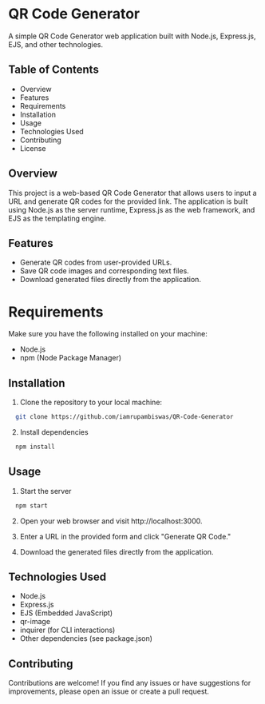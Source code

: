 
# QR Code Generator

A simple QR Code Generator web application built with Node.js, Express.js, EJS, and other technologies.


## Table of Contents

- Overview
- Features
- Requirements
- Installation
- Usage
- Technologies Used
- Contributing
- License
## Overview

This project is a web-based QR Code Generator that allows users to input a URL and generate QR codes for the provided link. The application is built using Node.js as the server runtime, Express.js as the web framework, and EJS as the templating engine.
## Features

- Generate QR codes from user-provided URLs.
- Save QR code images and corresponding text files.
- Download generated files directly from the application.


# Requirements

Make sure you have the following installed on your machine:
- Node.js
- npm (Node Package Manager)


## Installation

1. Clone the repository to your local machine:

```bash
  git clone https://github.com/iamrupambiswas/QR-Code-Generator
```

2. Install dependencies

```bash
  npm install
```
    
## Usage

1. Start the server

```bash
  npm start
```

2. Open your web browser and visit http://localhost:3000.

3. Enter a URL in the provided form and click "Generate QR Code."

4. Download the generated files directly from the application.
## Technologies Used

- Node.js
- Express.js
- EJS (Embedded JavaScript)
- qr-image
- inquirer (for CLI interactions)
- Other dependencies (see package.json)
## Contributing

Contributions are welcome! If you find any issues or have suggestions for improvements, please open an issue or create a pull request.